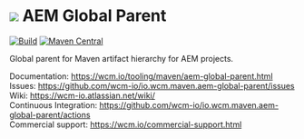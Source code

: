 <img src="https://wcm.io/images/favicon-16@2x.png"/> AEM Global Parent
======
[![Build](https://github.com/wcm-io/io.wcm.maven.aem-global-parent/workflows/Build/badge.svg?branch=develop)](https://github.com/wcm-io/io.wcm.maven.aem-global-parent/actions?query=workflow%3ABuild+branch%3Adevelop)
[![Maven Central](https://img.shields.io/maven-central/v/io.wcm.maven/io.wcm.maven.aem-global-parent)](https://repo1.maven.org/maven2/io/wcm/maven/io.wcm.maven.aem-global-parent/)

Global parent for Maven artifact hierarchy for AEM projects.

Documentation: https://wcm.io/tooling/maven/aem-global-parent.html<br/>
Issues: https://github.com/wcm-io/io.wcm.maven.aem-global-parent/issues<br/>
Wiki: https://wcm-io.atlassian.net/wiki/<br/>
Continuous Integration: https://github.com/wcm-io/io.wcm.maven.aem-global-parent/actions<br/>
Commercial support: https://wcm.io/commercial-support.html
